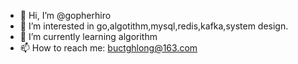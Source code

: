 - 👋 Hi, I’m @gopherhiro
- 👀 I’m interested in go,algotithm,mysql,redis,kafka,system design.
- 🌱 I’m currently learning algorithm
- 📫 How to reach me: buctghlong@163.com

<!---
gopherhiro/gopherhiro is a ✨ special ✨ repository because its `README.md` (this file) appears on your GitHub profile.
You can click the Preview link to take a look at your changes.
--->
